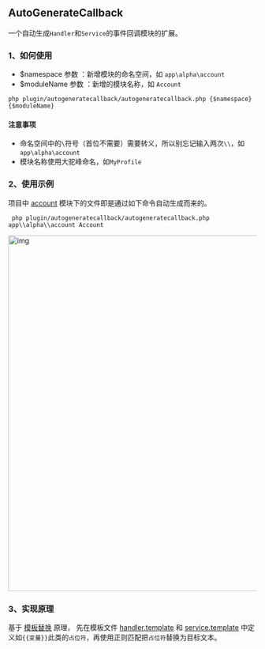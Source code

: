 ## AutoGenerateCallback
一个自动生成```Handler```和```Service```的事件回调模块的扩展。

### 1、如何使用
- $namespace 参数 ：新增模块的命名空间，如 ```app\alpha\account```
- $moduleName 参数 ：新增的模块名称，如 ```Account```

```shell
php plugin/autogeneratecallback/autogeneratecallback.php {$namespace} {$moduleName}
```

#### 注意事项

- 命名空间中的``` \ ```符号（首位不需要）需要转义，所以别忘记输入两次``` \\ ```，如```app\alpha\account```
- 模块名称使用大驼峰命名，如```MyProfile```

### 2、使用示例
项目中 [account](/app/alpha/account) 模块下的文件即是通过如下命令自动生成而来的。

```shell
 php plugin/autogeneratecallback/autogeneratecallback.php app\\alpha\\account Account
```

<img width="720" alt="img" src="https://user-images.githubusercontent.com/35942268/154846773-73e8bc1b-97e0-4d59-be18-23ebaf123c50.png">

### 3、实现原理
基于 [模板替换](https://www.google.com/search?q=%E6%A8%A1%E6%9D%BF%E6%9B%BF%E6%8D%A2) 原理， 先在模板文件 [handler.template](./handler.template) 和 [service.template](./service.template) 中定义如```{{变量}}```此类的```占位符```，再使用正则匹配把```占位符```替换为目标文本。
